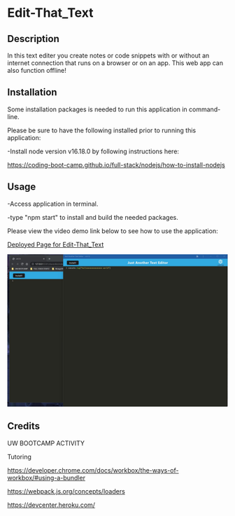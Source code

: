 # Edit-That_Text

## Description 
  
In this text editer you create notes or code snippets with or without an internet connection that runs on a browser or on an app.  This web app can also function offline!

## Installation

Some installation packages is needed to run this application in command-line.

Please be sure to have the following installed prior to running this application:

-Install node version v16.18.0 by following instructions here:

https://coding-boot-camp.github.io/full-stack/nodejs/how-to-install-nodejs


## Usage
-Access application in terminal.

-type "npm start" to install and build the needed packages.

Please view the video demo link below to see how to use the application:

<a href="https://thawing-sands-56221.herokuapp.com/">Deployed Page for Edit-That_Text</a>

    
![alt text](./Screenshot%202023-05-14%20124119.jpg)



## Credits

UW BOOTCAMP ACTIVITY

Tutoring

https://developer.chrome.com/docs/workbox/the-ways-of-workbox/#using-a-bundler

https://webpack.js.org/concepts/loaders

https://devcenter.heroku.com/
